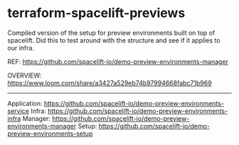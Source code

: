 # terraform-spacelift-previews
Compiled version of the setup for preview environments built on top of spacelift.
Did this to test around with the structure and see if it applies to our infra.

REF: https://github.com/spacelift-io/demo-preview-environments-manager

OVERVIEW: https://www.loom.com/share/a3427a529eb74b97994668fabc71b969


------------------------------------------------
Application: https://github.com/spacelift-io/demo-preview-environments-service
Infra: https://github.com/spacelift-io/demo-preview-environments-infra
Manager: https://github.com/spacelift-io/demo-preview-environments-manager
Setup: https://github.com/spacelift-io/demo-preview-environments-setup
